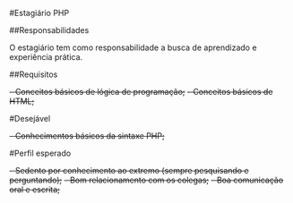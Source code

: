 #Estagiário PHP

##Responsabilidades

O estagiário tem como responsabilidade a busca de aprendizado e experiência prática.

##Requisitos

~~- Conceitos básicos de lógica de programação;~~
~~- Conceitos básicos de HTML;~~

#Desejável

~~- Conhecimentos básicos da sintaxe PHP;~~

#Perfil esperado

~~- Sedento por conhecimento ao extremo (sempre pesquisando e perguntando);~~
~~- Bom relacionamento com os colegas;~~
~~- Boa comunicação oral e escrita;~~
